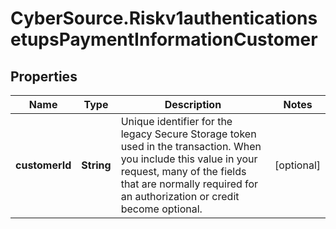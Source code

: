 # CyberSource.Riskv1authenticationsetupsPaymentInformationCustomer

## Properties
Name | Type | Description | Notes
------------ | ------------- | ------------- | -------------
**customerId** | **String** | Unique identifier for the legacy Secure Storage token used in the transaction. When you include this value in your request, many of the fields that are normally required for an authorization or credit become optional.  | [optional] 



